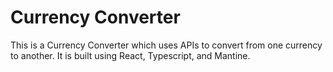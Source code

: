 # Currency Converter

This is a Currency Converter which uses APIs to convert from one currency to another. It is built using React, Typescript, and Mantine.
